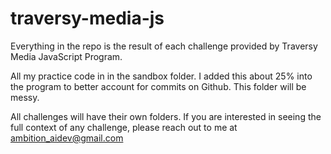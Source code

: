 # traversy-media-js
Everything in the repo is the result of each challenge provided by Traversy Media JavaScript Program.


All my practice code in in the sandbox folder. I added this about 25% into the program to better account for commits on Github. This folder will be messy.

All challenges will have their own folders. If you are interested in seeing the full context of any challenge, please reach out to me at ambition_aidev@gmail.com